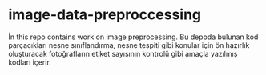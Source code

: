 # image-data-preproccessing
İn this repo contains work on image preprocessing.
Bu depoda bulunan kod parçacıkları nesne sınıflandırma, nesne tespiti gibi konular için ön hazırlık oluşturacak fotoğrafların etiket sayısının kontrolü gibi amaçla yazılmış kodları içerir.
